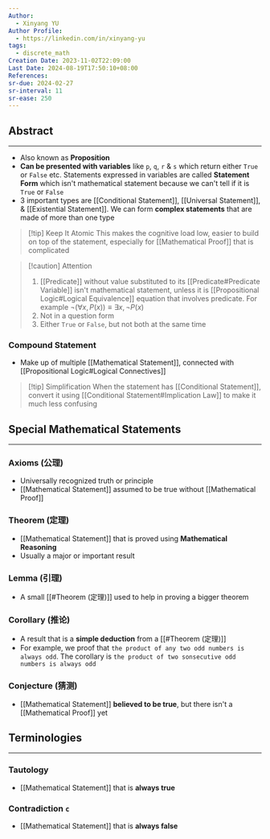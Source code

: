 ```yaml
---
Author:
  - Xinyang YU
Author Profile:
  - https://linkedin.com/in/xinyang-yu
tags:
  - discrete_math
Creation Date: 2023-11-02T22:09:00
Last Date: 2024-08-19T17:50:10+08:00
References: 
sr-due: 2024-02-27
sr-interval: 11
sr-ease: 250
---
```

## Abstract
---
- Also known as **Proposition** 
- **Can be presented with variables** like `p`, `q`, `r` & `s` which return either `True` or `False` etc. Statements expressed in variables are called **Statement Form** which isn't mathematical statement because we can't tell if it is `True` or `False`
- 3 important types are [[Conditional Statement]], [[Universal Statement]],  & [[Existential Statement]]. We can form **complex statements** that are made of more than one type

>[!tip] Keep It Atomic
>This makes the cognitive load low, easier to build on top of the statement, especially for [[Mathematical Proof]] that is complicated

>[!caution] Attention
>1. [[Predicate]] without value substituted to its [[Predicate#Predicate Variable]] isn't mathematical statement, unless it is [[Propositional Logic#Logical Equivalence]] equation that involves predicate. For example $\neg(\forall x, P(x)) \equiv \exists x, \neg P(x)$
>2. Not in a question form
>3. Either `True` or `False`, but not both at the same time



### Compound Statement
- Make up of multiple [[Mathematical Statement]], connected with [[Propositional Logic#Logical Connectives]]

>[!tip] Simplification
>When the statement has [[Conditional Statement]], convert it using [[Conditional Statement#Implication Law]] to make it much less confusing

## Special Mathematical Statements
---
### Axioms (公理)
- Universally recognized truth or principle
- [[Mathematical Statement]] assumed to be true without [[Mathematical Proof]]
### Theorem (定理)
- [[Mathematical Statement]] that is proved using **Mathematical Reasoning**
- Usually a major or important result 
### Lemma (引理)
- A small [[#Theorem (定理)]] used to help in proving a bigger theorem
### Corollary (推论)
- A result that is a **simple deduction** from a [[#Theorem (定理)]]
- For example, we proof that `the product of any two odd numbers is always odd`. The corollary is `the product of two sonsecutive odd numbers is always odd`
### Conjecture (猜测)
- [[Mathematical Statement]] **believed to be true**, but there isn't a [[Mathematical Proof]] yet

## Terminologies
---
### Tautology
- [[Mathematical Statement]] that is **always true** 
### Contradiction `c`
- [[Mathematical Statement]] that is **always false**




